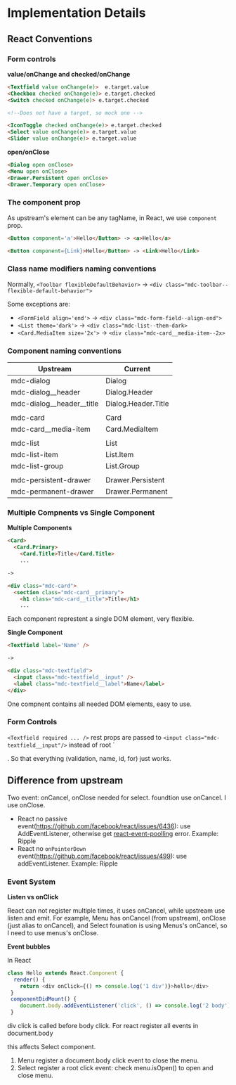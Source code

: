 # Implementation Details

## React Conventions

### Form controls

**value/onChange and checked/onChange**

```html
<Textfield value onChange(e)>  e.target.value
<Checkbox checked onChange(e)> e.target.checked
<Switch checked onChange(e)> e.target.checked

<!--Does not have a target, so mock one -->

<IconToggle checked onChange(e)> e.target.checked 
<Select value onChange(e)> e.target.value
<Slider value onChange(e)> e.target.value
```

**open/onClose**

```html
<Dialog open onClose>
<Menu open onClose>
<Drawer.Persistent open onClose>
<Drawer.Temporary open onClose>
```

### The component prop

As upstream's element can be any tagName, in React, we use `component` prop. 

```html
<Button component='a'>Hello</Button> -> <a>Hello</a>

<Button component={Link}>Hello</Button> -> <Link>Hello</Link>
```

### Class name modifiers naming conventions

Normally, `<Toolbar flexibleDefaultBehavior>` -> `<div class="mdc-toolbar--flexible-default-behavior">`

Some exceptions are:

- `<FormField align='end'>`    -> `<div class="mdc-form-field--align-end">`
- `<List theme='dark'>` -> `<div class="mdc-list--them-dark>`
- `<Card.MediaItem size='2x'>`      -> `<div class="mdc-card__media-item--2x>`

### Component naming conventions

| Upstream                  |   Current           |
|---------------------------|---------------------|
| mdc-dialog                | Dialog              |
| mdc-dialog__header        | Dialog.Header       |
| mdc-dialog__header__title | Dialog.Header.Title |
|                           |                     |
| mdc-card                  | Card                |
| mdc-card__media-item      | Card.MediaItem      |
|                           |                     |
| mdc-list                  | List                |
| mdc-list-item             | List.Item           |
| mdc-list-group            | List.Group          |
|                           |                     |
| mdc-persistent-drawer     | Drawer.Persistent   |
| mdc-permanent-drawer      | Drawer.Permanent    |

### Multiple Compnents vs Single Component


**Multiple Components**

```html
<Card>
  <Card.Primary>
    <Card.Title>Title</Card.Title>
    ...

->

<div class="mdc-card">
  <section class="mdc-card__primary">
    <h1 class="mdc-card__title">Title</h1>
    ...
```

Each component represtent a single DOM element, very flexible.

**Single Component**

```html
<Textfield label='Name' />

->

<div class="mdc-textfield">
  <input class="mdc-textfield__input" />
  <label class="mdc-textfield__label">Name</label>
</div>
```

One compnent contains all needed DOM elements, easy to use.

### Form Controls

`<Textfield required ... />` rest props are passed to `<input class="mdc-textfield__input"/>` instead of root `<div class="mdc-textfield">. So that everything (validation, name, id, for) just works.

## Difference from upstream

Two event: onCancel, onClose needed for select. foundtion use onCancel. I use onClose.
- React no passive event(https://github.com/facebook/react/issues/6436): use AddEventListener, otherwise get [react-event-poolling](https://fb.me/react-event-pooling) error. Example: Ripple
- React no `onPointerDown` event(https://github.com/facebook/react/issues/499): use addEventListener. Example: Ripple

### Event System

**Listen vs onClick**

React can not register multiple times, it uses onCancel, while upstream use listen and emit. For example, Menu has onCancel (from upstream), onClose (just alias to onCancel), and Select founation is using Menus's onCancel, so I need to use menus's onClose.

**Event bubbles**

In React

```js
class Hello extends React.Component {
  render() {
    return <div onClick={() => console.log('1 div')}>hello</div>
 }
 componentDidMount() {
    document.body.addEventListener('click', () => console.log('2 body'))
 }
```

div click is called before body click. For react register all events in document.body

this affects Select component. 

1. Menu register a document.body click event to close the menu.
2. Select register a root click event: check menu.isOpen() to open and close menu.


